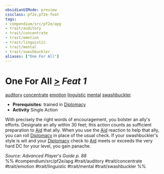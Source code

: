 ```yaml
---
obsidianUIMode: preview
cssclass: pf2e,pf2e-feat
tags:
- compendium/src/pf2e/apg
- trait/auditory
- trait/concentrate
- trait/emotion
- trait/linguistic
- trait/mental
- trait/swashbuckler
aliases: ["One For All"]
---
```

# One For All  [>](../../rules/core-rulebook/chapter-9-playing-the-game.md#Actions "Single Action") *Feat 1*  
[auditory](../../rules/traits/auditory.md)  [concentrate](../../rules/traits/concentrate.md)  [emotion](../../rules/traits/emotion.md)  [linguistic](../../rules/traits/linguistic.md)  [mental](../../rules/traits/mental.md)  [swashbuckler](../../rules/traits/swashbuckler-apg.md)  

- **Prerequisites**: trained in [Diplomacy](../skills.md#Diplomacy)
- **Activity** Single Action

With precisely the right words of encouragement, you bolster an ally's efforts. Designate an ally within 30 feet; this action counts as sufficient preparation to [Aid](../../rules/actions/aid.md) that ally. When you use the [Aid](../../rules/actions/aid.md) reaction to help that ally, you can roll [Diplomacy](../skills.md#Diplomacy) in place of the usual check. If your swashbuckler's style is wit and your [Diplomacy](../skills.md#Diplomacy) check to [Aid](../../rules/actions/aid.md) meets or exceeds the very hard DC for your level, you gain panache.

*Source: Advanced Player's Guide p. 88*  
%% #compendium/src/pf2e/apg #trait/auditory #trait/concentrate #trait/emotion #trait/linguistic #trait/mental #trait/swashbuckler %%